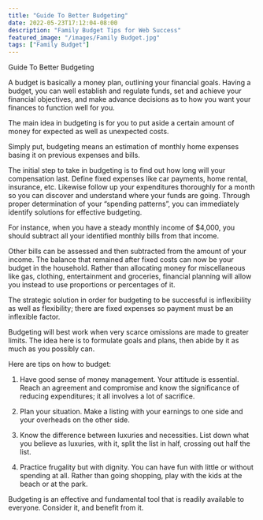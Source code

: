 ```yaml
---
title: "Guide To Better Budgeting"
date: 2022-05-23T17:12:04-08:00
description: "Family Budget Tips for Web Success"
featured_image: "/images/Family Budget.jpg"
tags: ["Family Budget"]
---
```


Guide To Better Budgeting

A budget is basically a money plan, outlining your financial goals. Having a budget, you can well establish and regulate funds, set and achieve your financial objectives, and make advance decisions as to how you want your finances to function well for you. 

The main idea in budgeting is for you to put aside a certain amount of money for expected as well as unexpected costs.

Simply put, budgeting means an estimation of monthly home expenses basing it on previous expenses and bills. 

The initial step to take in budgeting is to find out how long will your compensation last. Define fixed expenses like car payments, home rental, insurance, etc. Likewise follow up your expenditures thoroughly for a month so you can discover and understand where your funds are going. Through proper determination of your “spending patterns”, you can immediately identify solutions for effective budgeting. 

For instance, when you have a steady monthly income of $4,000, you should subtract all your identified monthly bills from that income. 

Other bills can be assessed and then subtracted from the amount of your income. The balance that remained after fixed costs can now be your budget in the household. Rather than allocating money for miscellaneous like gas, clothing, entertainment and groceries, financial planning will allow you instead to use proportions or percentages of it.

The strategic solution in order for budgeting to be successful is inflexibility as well as flexibility; there are fixed expenses so payment must be an inflexible factor. 

Budgeting will best work when very scarce omissions are made to greater limits. The idea here is to formulate goals and plans, then abide by it as much as you possibly can.

Here are tips on how to budget:

1.	Have good sense of money management.  Your attitude is essential. Reach an agreement and compromise and know the significance of reducing expenditures; it all involves a lot of sacrifice. 

2.	Plan your situation. Make a listing with your earnings to one side and your overheads on the other side. 

3.	Know the difference between luxuries and necessities. List down what you believe as luxuries, with it, split the list in half, crossing out half the list. 

4.	Practice frugality but with dignity. You can have fun with little or without spending at all. Rather than going shopping, play with the kids at the beach or at the park.  

Budgeting is an effective and fundamental tool that is readily available to everyone.  Consider it, and benefit from it.


